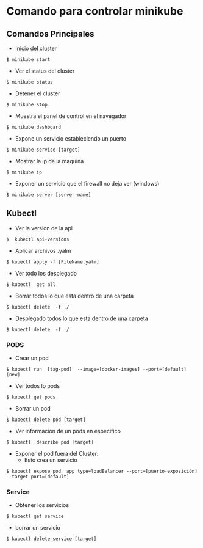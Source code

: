 # Comando para controlar minikube 


## Comandos Principales

- Inicio del cluster 

`
 $ minikube start 
`

- Ver el status del  cluster 

`
 $ minikube status
`

- Detener el cluster 

`
 $ minikube stop
`

- Muestra el panel de control en el navegador

`
 $ minikube dashboard
`

- Expone un servicio estableciendo un puerto 

`
 $ minikube service [target]
`

- Mostrar la ip de la maquina

`
 $ minikube ip
`

- Exponer un servicio que el firewall no deja ver (windows)

`
 $ minikube server [server-name]
`


## Kubectl

-  Ver la version de la api 

`
 $  kubectl api-versions
`

- Aplicar archivos .yalm

`
 $ kubectl apply -f [FileName.yalm]
`

- Ver todo los desplegado

`
 $ kubectl  get all
`

- Borrar todos lo que esta dentro de una carpeta 

`
 $ kubectl delete  -f ./
`

- Desplegado todos lo que esta dentro de una carpeta 

`
 $ kubectl delete  -f ./
`

### PODS

- Crear un pod 

`
 $ kubectl run  [tag-pod]  --image=[docker-images] --port=[default] [new]
`

- Ver todos lo pods 

`
 $ kubectl get pods 
`

- Borrar un pod

`
 $ kubectl delete pod [target]
`


- Ver información de un pods en especifico 

`
 $ kubectl  describe pod [target]
`

- Exponer el pod fuera del Cluster: 
    - Esto crea un servicio  

`
 $ kubectl expose pod  app type=loadBalancer --port=[puerto-exposición] --target-port=[default]
`
 

### Service 

- Obtener los servicios 

`
 $ kubectl get service 
`

- borrar un servicio 

`
 $ kubectl delete service [target]
`